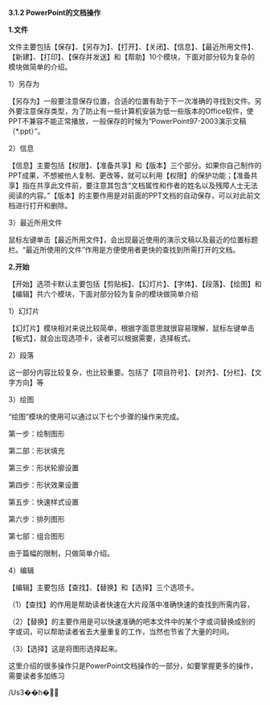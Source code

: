 

**3.1.2 PowerPoint的文档操作**

**1.文件**

文件主要包括【保存】、【另存为】、【打开】、【关闭】、【信息】、【最近所用文件】、【新建】、【打印】、【保存并发送】和【帮助】10个模块，下面对部分较为复杂的模块做简单的介绍。

1）另存为

【另存为】一般要注意保存位置，合适的位置有助于下一次准确的寻找到文件。另外要注意保存类型，为了防止有一些计算机安装为低一些版本的Office软件，使PPT不兼容不能正常播放，一般保存的时候为“PowerPoint97-2003演示文稿（\*.ppt）”。

2）信息

【信息】主要包括【权限】、【准备共享】和【版本】三个部分。如果你自己制作的PPT成果，不想被他人复制、更改等，就可以利用【权限】的保护功能；【准备共享】指在共享此文件前，要注意其包含“文档属性和作者的姓名以及残障人士无法阅读的内容。”【版本】的主要作用是对前面的PPT文档的自动保存，可以对此前文档进行打开和删除。

3）最近所用文件

鼠标左键单击【最近所用文件】，会出现最近使用的演示文稿以及最近的位置标题栏。“最近所使用的文件”作用是方便使用者更快的查找到所需打开的文档。

**2.开始**

【开始】选项卡默认主要包括【剪贴板】、【幻灯片】、【字体】、【段落】、【绘图】和【编辑】共六个模块，下面对部分较为复杂的模块做简单介绍

1）幻灯片

【幻灯片】模块相对来说比较简单，根据字面意思就很容易理解，鼠标左键单击【板式】，就会出现选项卡，读者可以根据需要，选择板式。

2）段落

这一部分内容比较复杂，也比较重要。包括了【项目符号】、【对齐】、【分栏】、【文字方向】等

3）绘图

“绘图”模块的使用可以通过以下七个步骤的操作来完成。

第一步：绘制图形

第二部：形状填充

第三步：形状轮廓设置

第四步：形状效果设置

第五步：快速样式设置

第六步：排列图形

第七部：组合图形

由于篇幅的限制，只做简单介绍。

4）编辑

【编辑】主要包括【查找】、【替换】和【选择】三个选项卡。

（1）【查找】的作用是帮助读者快速在大片段落中准确快速的查找到所需内容，

（2）【替换】的主要作用是可以快速准确的吧本文件中的某个字或词替换成别的字或词，可以帮助读者省去大量重复的工作，当然也节省了大量的时间。

（3）【选择】这是将图形选择起来。

这里介绍的很多操作只是PowerPoint文档操作的一部分，如要掌握更多的操作，需要读者多加练习

/Us3��h�

